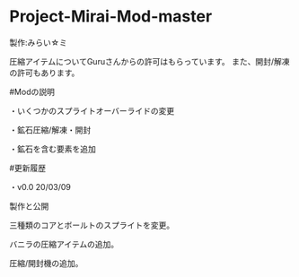 # Project-Mirai-Mod-master

製作:みらい☆ミ

圧縮アイテムについてGuruさんからの許可はもらっています。
また、開封/解凍の許可もあります。


#Modの説明

・いくつかのスプライトオーバーライドの変更

・鉱石圧縮/解凍・開封

・鉱石を含む要素を追加


#更新履歴

・v0.0  20/03/09

製作と公開

三種類のコアとボールトのスプライトを変更。

バニラの圧縮アイテムの追加。

圧縮/開封機の追加。
